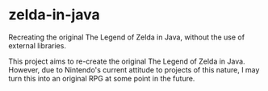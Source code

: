 # zelda-in-java
Recreating the original The Legend of Zelda in Java, without the use of external libraries.

This project aims to re-create the original The Legend of Zelda in Java. However, due to Nintendo's current attitude to projects of this nature, I may turn this into an original RPG at some point in the future. 
